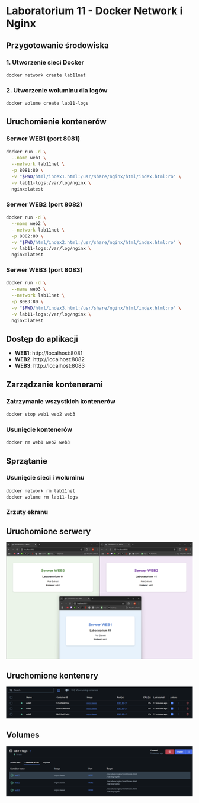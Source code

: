 # Laboratorium 11 - Docker Network i Nginx

## Przygotowanie środowiska

### 1. Utworzenie sieci Docker
```bash
docker network create lab11net
```

### 2. Utworzenie woluminu dla logów
```bash
docker volume create lab11-logs
```

## Uruchomienie kontenerów

### Serwer WEB1 (port 8081)
```bash
docker run -d \
  --name web1 \
  --network lab11net \
  -p 8081:80 \
  -v "$PWD/html/index1.html:/usr/share/nginx/html/index.html:ro" \
  -v lab11-logs:/var/log/nginx \
  nginx:latest
```

### Serwer WEB2 (port 8082)
```bash
docker run -d \
  --name web2 \
  --network lab11net \
  -p 8082:80 \
  -v "$PWD/html/index2.html:/usr/share/nginx/html/index.html:ro" \
  -v lab11-logs:/var/log/nginx \
  nginx:latest
```

### Serwer WEB3 (port 8083)
```bash
docker run -d \
  --name web3 \
  --network lab11net \
  -p 8083:80 \
  -v "$PWD/html/index3.html:/usr/share/nginx/html/index.html:ro" \
  -v lab11-logs:/var/log/nginx \
  nginx:latest
```

## Dostęp do aplikacji

- **WEB1**: http://localhost:8081
- **WEB2**: http://localhost:8082  
- **WEB3**: http://localhost:8083

## Zarządzanie kontenerami

### Zatrzymanie wszystkich kontenerów
```bash
docker stop web1 web2 web3
```

### Usunięcie kontenerów
```bash
docker rm web1 web2 web3
```

## Sprzątanie

### Usunięcie sieci i woluminu
```bash
docker network rm lab11net
docker volume rm lab11-logs
```

### Zrzuty ekranu

## Uruchomione serwery
![Uruchomione serwery - zrzut ekranu 1](/lab11/screenshots/1.png)

## Uruchomione kontenery
![Uruchomione kontenery - zrzut ekranu 2](/lab11/screenshots/2.png)

## Volumes
![Volumes - zrzut ekranu 2](/lab11/screenshots/3.png)